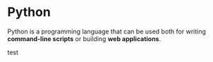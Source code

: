 # Python



Python is a programming language that can be used both for writing **command-line scripts** or building **web applications**.



test